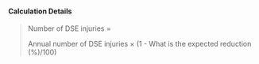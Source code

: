 
#### Calculation Details

> Number of DSE injuries = 
>
> Annual number of DSE injuries × (1 - What is the expected reduction (%)/100)